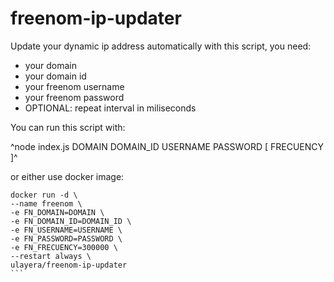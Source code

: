 # freenom-ip-updater

Update your dynamic ip address automatically with this script, you need:

- your domain
- your domain id
- your freenom username
- your freenom password
- OPTIONAL: repeat interval in miliseconds

You can run this script with:

^node index.js DOMAIN DOMAIN_ID USERNAME PASSWORD [ FRECUENCY ]^

or either use docker image:

````
docker run -d \
--name freenom \
-e FN_DOMAIN=DOMAIN \
-e FN_DOMAIN_ID=DOMAIN_ID \
-e FN_USERNAME=USERNAME \
-e FN_PASSWORD=PASSWORD \
-e FN_FRECUENCY=300000 \
--restart always \
ulayera/freenom-ip-updater
```
